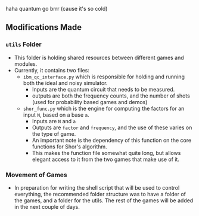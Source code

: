 haha quantum go brrr
(cause it's so cold)

## Modifications Made
### `utils` Folder
 - This folder is holding shared resources between different games and modules.
 - Currently, it contains two files:
    - `ibm_qc_interface.py` which is responsible for holding and running both the ideal and noisy simulator.
        - Inputs are the quantum circuit that needs to be measured.
        - outputs are both the frequency counts, and the number of shots (used for probability based games and demos)
    - `shor_func.py` which is the engine for computing the factors for an input `N`, based on a base `a`.
        - Inputs are `N` and `a`
        - Outputs are `factor` and `frequency`, and the use of these varies on the type of game.
        - An important note is the dependency of this function on the core functions for Shor's algorithm.
        - This makes the function file somewhat quite long, but allows elegant access to it from the two games that make use of it.

### Movement of Games
 - In preparation for writing the shell script that will be used to control everything, the recommended folder structure was to have a folder of the games, and a folder for the utils. The rest of the games will be added in the next couple of days.